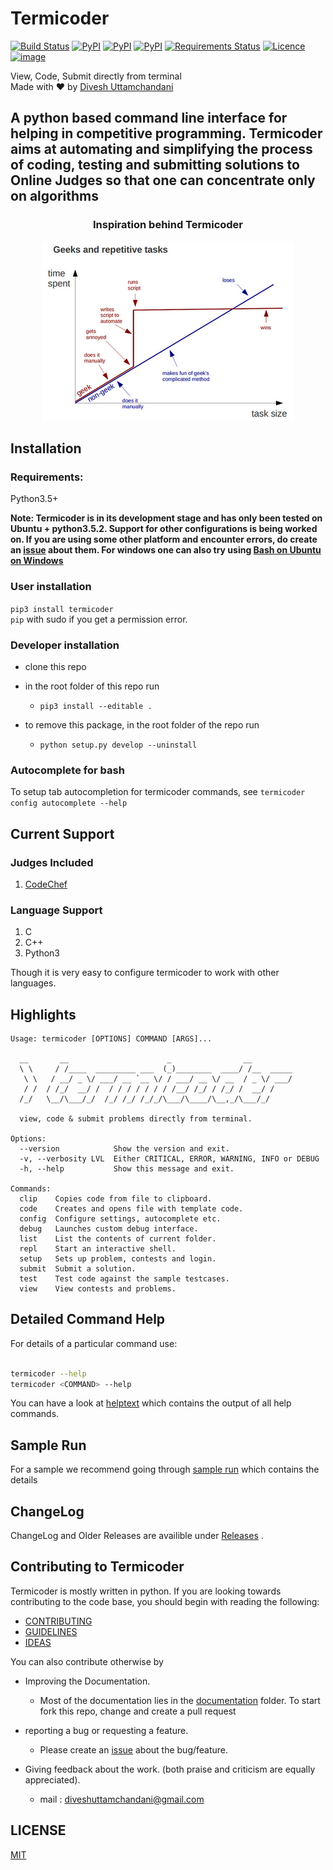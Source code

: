 # Termicoder

[![Build Status](https://travis-ci.org/termicoder/termicoder.svg?branch=master)](https://travis-ci.org/termicoder/termicoder)
[![PyPI](https://img.shields.io/pypi/status/termicoder.svg)](https://pypi.python.org/pypi/termicoder)
[![PyPI](https://img.shields.io/pypi/pyversions/termicoder.svg)](https://pypi.python.org/pypi/termicoder)
[![PyPI](https://img.shields.io/pypi/v/termicoder.svg)](https://pypi.python.org/pypi/termicoder)
[![Requirements Status](https://requires.io/github/termicoder/termicoder/requirements.svg?branch=master)](https://requires.io/github/termicoder/termicoder/requirements/?branch=master)
[![Licence](https://img.shields.io/github/license/termicoder/termicoder.svg)](https://github.com/termicoder/termicoder/blob/master/LICENSE.txt)
[![image](https://img.shields.io/badge/Say%20Thanks-!-1EAEDB.svg)](https://saythanks.io/to/diveshuttam)

View, Code, Submit directly from terminal  
Made with :heart: by [Divesh Uttamchandani](https://github.com/diveshuttam)

## A python based command line interface for helping in competitive programming. Termicoder aims at automating and simplifying the process of coding, testing and submitting solutions to Online Judges so that one can concentrate only on algorithms

<h3 align="center">
Inspiration behind Termicoder
</h3>
<p align="center">
  <img src="./images/inspiration.png">
</p>

## Installation

### Requirements:
Python3.5+

**Note: Termicoder is in its development stage and has only been tested on Ubuntu + python3.5.2. Support for other configurations is being worked on. If you are using some other platform and encounter errors, do create an [issue](https://github.com/diveshuttam/termicoder/issues) about them. For windows one can also try using [Bash on Ubuntu on Windows](https://msdn.microsoft.com/en-us/commandline/wsl/about)**

### User installation

`pip3 install termicoder`  
`pip` with sudo if you get a permission error.

### Developer installation

- clone this repo
- in the root folder of this repo run
  - `pip3 install --editable .`

- to remove this package, in the root folder of the repo run
  - `python setup.py develop --uninstall`



### Autocomplete for bash

To setup tab autocompletion for termicoder commands,
see `termicoder config autocomplete --help`

## Current Support

### Judges Included

1. [CodeChef](http://www.codechef.com)

### Language Support

1. C
2. C++
3. Python3

Though it is very easy to configure termicoder to work with other languages.

## Highlights

```
Usage: termicoder [OPTIONS] COMMAND [ARGS]...

  __       __                      _                __
  \ \     / /____  _________ ___  (_)________  ____/ /__  _____
   \ \   / __/ _ \/ ___/ __ `__ \/ / ___/ __ \/ __  / _ \/ ___/
   / /  / /_/  __/ /  / / / / / / / /__/ /_/ / /_/ /  __/ /
  /_/   \__/\___/_/  /_/ /_/ /_/_/\___/\____/\__,_/\___/_/

  view, code & submit problems directly from terminal.

Options:
  --version            Show the version and exit.
  -v, --verbosity LVL  Either CRITICAL, ERROR, WARNING, INFO or DEBUG
  -h, --help           Show this message and exit.

Commands:
  clip    Copies code from file to clipboard.
  code    Creates and opens file with template code.
  config  Configure settings, autocomplete etc.
  debug   Launches custom debug interface.
  list    List the contents of current folder.
  repl    Start an interactive shell.
  setup   Sets up problem, contests and login.
  submit  Submit a solution.
  test    Test code against the sample testcases.
  view    View contests and problems.
```

## Detailed Command Help

For details of a particular command use:

```bash

termicoder --help
termicoder <COMMAND> --help
```

You can have a look at [helptext](documentation/helptext.md) which contains the output of all help commands.

## Sample Run

For a sample we recommend going through [sample run](documentation/samplerun.md)
which contains the details

## ChangeLog

ChangeLog and Older Releases are availible under [Releases](https://github.com/termicoder/termicoder/releases) .

## Contributing to Termicoder

Termicoder is mostly written in python.
If you are looking towards contributing to the code base, you should begin with reading the following:

- [CONTRIBUTING](CONTRIBUTING.md)
- [GUIDELINES](documentation/guidelines.md)
- [IDEAS](https://github.com/termicoder/termicoder/blob/master/documentation/ideas.md)

You can also contribute otherwise by

- Improving the Documentation.
  - Most of the documentation lies in the [documentation](https://github.com/termicoder/termicoder/tree/master/documentation) folder. To start fork this repo, change and create a pull request

- reporting a bug or requesting a feature.
  - Please create an [issue](https://github.com/termicoder/termicoder/issues) about the bug/feature.

- Giving feedback about the work. (both praise and criticism are equally appreciated).
  - mail : diveshuttamchandani@gmail.com

## LICENSE

[MIT](LICENSE.txt)
